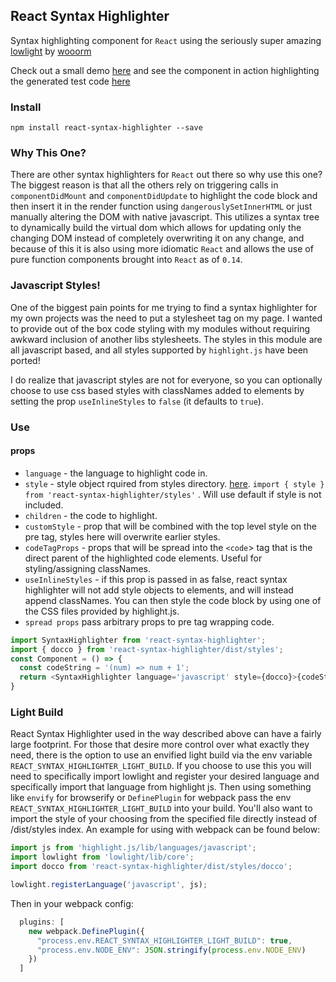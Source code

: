 ## React Syntax Highlighter

Syntax highlighting component for `React` using the seriously super amazing <a href="https://github.com/wooorm/lowlight">lowlight</a> by <a href="https://github.com/wooorm">wooorm</a>

Check out a small demo <a href="http://conorhastings.com/react-syntax-highlighter/demo/">here</a> and see the component in action highlighting the generated test code <a href="http://conorhastings.com/redux-test-recorder/demo/">here</a>

### Install

`npm install react-syntax-highlighter --save`

### Why This One?

There are other syntax highlighters for `React` out there so why use this one? The biggest reason is that all the others rely on triggering calls in `componentDidMount` and `componentDidUpdate` to highlight the code block and then insert it in the render function using `dangerouslySetInnerHTML` or just manually altering the DOM with native javascript. This utilizes a syntax tree to dynamically build the virtual dom which allows for  updating only the changing DOM instead of completely overwriting it on any change, and because of this it is also using more idiomatic `React` and allows the use of pure function components brought into `React` as of `0.14`. 

### Javascript Styles!
One of the biggest pain points for me trying to find a syntax highlighter for my own projects was the need to put a stylesheet tag on my page. I wanted to provide out of the box code styling with my modules without requiring awkward inclusion of another libs stylesheets. The styles in this module are all javascript based, and all styles supported by `highlight.js` have been ported! 

I do realize that javascript styles are not for everyone, so you can optionally choose to use css based styles with classNames added to elements by setting the prop `useInlineStyles` to `false` (it defaults to `true`).

### Use

#### props
* `language` - the language to highlight code in.
* `style` - style object rquired from styles directory. <a href="https://github.com/conorhastings/react-syntax-highlighter/blob/master/AVAILABLE_STYLES.MD">here</a>. `import { style } from 'react-syntax-highlighter/styles'` . Will use default if style is not included.
* `children` - the code to highlight.
* `customStyle` - prop that will be combined with the top level style on the pre tag, styles here will overwrite earlier styles. 
* `codeTagProps` - props that will be spread into the `<code`> tag that is the direct parent of the highlighted code elements. Useful for styling/assigning classNames.
* `useInlineStyles` - if this prop is passed in as false, react syntax highlighter will not add style objects to elements, and will instead append classNames. You can then style the code block by using one of the CSS files provided by highlight.js.
* `spread props` pass arbitrary props to pre tag wrapping code. 

```js
import SyntaxHighlighter from 'react-syntax-highlighter';
import { docco } from 'react-syntax-highlighter/dist/styles';
const Component = () => {
  const codeString = '(num) => num + 1';
  return <SyntaxHighlighter language='javascript' style={docco}>{codeString}</SyntaxHighlighter>;  
}
```
### Light Build

React Syntax Highlighter used in the way described above can have a fairly large footprint. For those that desire more control over what exactly they need, there is the option to use an envified light build via the env variable `REACT_SYNTAX_HIGHLIGHTER_LIGHT_BUILD`. If you choose to use this you will need to specifically import lowlight and register your desired language and specifically import that language from highlight js. Then using something like `envify` for browserify or `DefinePlugin` for webpack pass the env `REACT_SYNTAX_HIGHLIGHTER_LIGHT_BUILD` into your build. You'll also want to import the style of your choosing from the specified file directly instead of /dist/styles index. An example for using with webpack can be found below:

```js
import js from 'highlight.js/lib/languages/javascript';
import lowlight from 'lowlight/lib/core';
import docco from 'react-syntax-highlighter/dist/styles/docco'; 

lowlight.registerLanguage('javascript', js);
```

Then in your webpack config: 

```js
  plugins: [
    new webpack.DefinePlugin({
      "process.env.REACT_SYNTAX_HIGHLIGHTER_LIGHT_BUILD": true,
      "process.env.NODE_ENV": JSON.stringify(process.env.NODE_ENV)
    })
  ]
```
